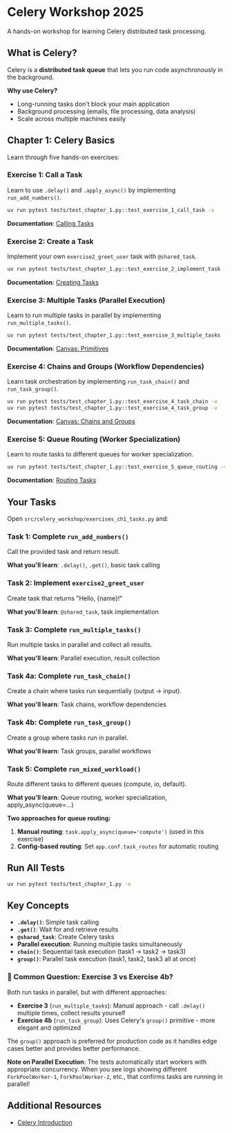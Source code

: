 # Celery Workshop 2025

A hands-on workshop for learning Celery distributed task processing.

## What is Celery?

Celery is a **distributed task queue** that lets you run code asynchronously in the background.

**Why use Celery?**
- Long-running tasks don't block your main application
- Background processing (emails, file processing, data analysis)
- Scale across multiple machines easily

## Chapter 1: Celery Basics

Learn through five hands-on exercises:

### Exercise 1: Call a Task
Learn to use `.delay()` and `.apply_async()` by implementing `run_add_numbers()`.

```bash
uv run pytest tests/test_chapter_1.py::test_exercise_1_call_task -v
```

**Documentation**: [Calling Tasks](https://docs.celeryq.dev/en/latest/userguide/calling.html)

### Exercise 2: Create a Task  
Implement your own `exercise2_greet_user` task with `@shared_task`.

```bash
uv run pytest tests/test_chapter_1.py::test_exercise_2_implement_task -v
```

**Documentation**: [Creating Tasks](https://docs.celeryq.dev/en/latest/userguide/tasks.html)

### Exercise 3: Multiple Tasks (Parallel Execution)
Learn to run multiple tasks in parallel by implementing `run_multiple_tasks()`.

```bash
uv run pytest tests/test_chapter_1.py::test_exercise_3_multiple_tasks -v
```

**Documentation**: [Canvas: Primitives](https://docs.celeryq.dev/en/latest/userguide/canvas.html#primitives)

### Exercise 4: Chains and Groups (Workflow Dependencies)
Learn task orchestration by implementing `run_task_chain()` and `run_task_group()`.

```bash
uv run pytest tests/test_chapter_1.py::test_exercise_4_task_chain -v
uv run pytest tests/test_chapter_1.py::test_exercise_4_task_group -v
```

**Documentation**: [Canvas: Chains and Groups](https://docs.celeryq.dev/en/latest/userguide/canvas.html#chains)

### Exercise 5: Queue Routing (Worker Specialization)
Learn to route tasks to different queues for worker specialization.

```bash
uv run pytest tests/test_chapter_1.py::test_exercise_5_queue_routing -v
```

**Documentation**: [Routing Tasks](https://docs.celeryq.dev/en/latest/userguide/routing.html)

## Your Tasks

Open `src/celery_workshop/exercises_ch1_tasks.py` and:

### Task 1: Complete `run_add_numbers()`
Call the provided task and return result.

**What you'll learn**: `.delay()`, `.get()`, basic task calling

### Task 2: Implement `exercise2_greet_user`
Create task that returns "Hello, {name}!"

**What you'll learn**: `@shared_task`, task implementation

### Task 3: Complete `run_multiple_tasks()`
Run multiple tasks in parallel and collect all results.

**What you'll learn**: Parallel execution, result collection

### Task 4a: Complete `run_task_chain()`
Create a chain where tasks run sequentially (output → input).

**What you'll learn**: Task chains, workflow dependencies

### Task 4b: Complete `run_task_group()`
Create a group where tasks run in parallel.

**What you'll learn**: Task groups, parallel workflows

### Task 5: Complete `run_mixed_workload()`
Route different tasks to different queues (compute, io, default).

**What you'll learn**: Queue routing, worker specialization, apply_async(queue=...)

**Two approaches for queue routing:**
1. **Manual routing**: `task.apply_async(queue='compute')` (used in this exercise)
2. **Config-based routing**: Set `app.conf.task_routes` for automatic routing

## Run All Tests

```bash
uv run pytest tests/test_chapter_1.py -v
```

## Key Concepts

- **`.delay()`**: Simple task calling
- **`.get()`**: Wait for and retrieve results
- **`@shared_task`**: Create Celery tasks
- **Parallel execution**: Running multiple tasks simultaneously
- **`chain()`**: Sequential task execution (task1 → task2 → task3)
- **`group()`**: Parallel task execution (task1, task2, task3 all at once)

### 🤔 Common Question: Exercise 3 vs Exercise 4b?

Both run tasks in parallel, but with different approaches:

- **Exercise 3** (`run_multiple_tasks`): Manual approach - call `.delay()` multiple times, collect results yourself
- **Exercise 4b** (`run_task_group`): Uses Celery's `group()` primitive - more elegant and optimized

The `group()` approach is preferred for production code as it handles edge cases better and provides better performance.

**Note on Parallel Execution**: The tests automatically start workers with appropriate concurrency. When you see logs showing different `ForkPoolWorker-1`, `ForkPoolWorker-2`, etc., that confirms tasks are running in parallel!

## Additional Resources
- [Celery Introduction](https://docs.celeryq.dev/en/latest/getting-started/introduction.html)